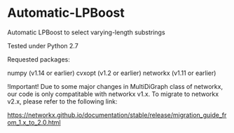 # Automatic-LPBoost
Automatic LPBoost to select varying-length substrings

Tested under Python 2.7

Requested packages:

numpy (v1.14 or earlier)
cvxopt (v1.2 or earlier)
networkx (v1.11 or earlier)

!Important! Due to some major changes in MultiDiGraph class of networkx, our code is only compatitable with networkx v1.x. To migrate to networkx v2.x, please refer to the following link:

https://networkx.github.io/documentation/stable/release/migration_guide_from_1.x_to_2.0.html
